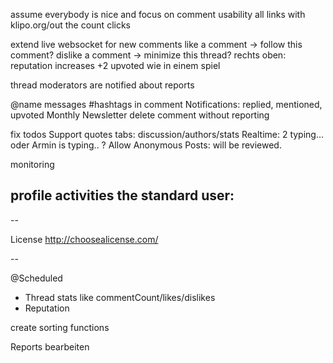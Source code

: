 assume everybody is nice and focus on comment usability
all links with klipo.org/out the count clicks

extend live websocket for new comments
like a comment -> follow this comment?
dislike a comment -> minimize this thread?
rechts oben: reputation increases +2 upvoted wie in einem spiel

thread moderators are notified about reports

@name messages
#hashtags in comment
Notifications: replied, mentioned, upvoted
Monthly Newsletter
delete comment without reporting

fix todos
Support quotes
tabs: discussion/authors/stats
Realtime: 2 typing... oder Armin is typing..
? Allow Anonymous Posts: will be reviewed.

monitoring

profile activities the standard user:
-

--

License
http://choosealicense.com/


--

@Scheduled
- Thread stats like commentCount/likes/dislikes
- Reputation

create sorting functions

Reports bearbeiten